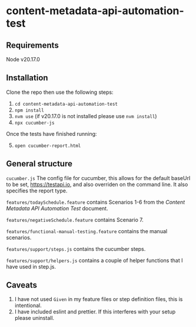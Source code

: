 # content-metadata-api-automation-test
## Requirements
Node v20.17.0
## Installation
Clone the repo then use the following steps:
1. `cd content-metadata-api-automation-test`
2. `npm install`
3. `nvm use` (if v20.17.0 is not installed please use `nvm install`)
4. `npx cucumber-js`

Once the tests have finished running:

5. `open cucumber-report.html`

## General structure
`cucumber.js` The config file for cucumber, this allows for the default baseUrl to be set, https://testapi.io, and also overriden on the command line. It also specifies the report type.

`features/todaySchedule.feature` contains Scenarios 1-6 from the _Content Metadata API Automation Test_ document.

`features/negativeSchedule.feature` contains Scenario 7.

`features/functional-manual-testing.feature` contains the manual scenarios.

`features/support/steps.js` contains the cucumber steps.

`features/support/helpers.js` contains a couple of helper functions that I have used in step.js.

## Caveats
1. I have not used `Given` in my feature files or step definition files, this is intentional.
2. I have included eslint and prettier. If this interferes with your setup please uninstall.

